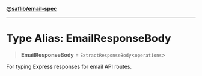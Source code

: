 [**@saflib/email-spec**](../index.md)

***

# Type Alias: EmailResponseBody

> **EmailResponseBody** = `ExtractResponseBody`\<`operations`\>

For typing Express responses for email API routes.
